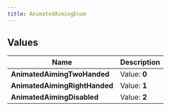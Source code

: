 ```yaml
---
title: AnimatedAimingEnum
---
```


## Values
| Name | Description |
| ---- | ----------- |
| **AnimatedAimingTwoHanded** | Value: **0** |
| **AnimatedAimingRightHanded** | Value: **1** |
| **AnimatedAimingDisabled** | Value: **2** |

